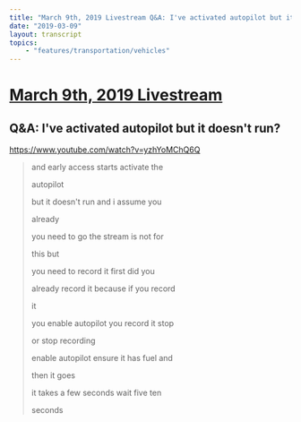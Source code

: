 ```yaml
---
title: "March 9th, 2019 Livestream Q&A: I've activated autopilot but it doesn't run?"
date: "2019-03-09"
layout: transcript
topics:
    - "features/transportation/vehicles"
---
```

# [March 9th, 2019 Livestream](../2019-03-09.md)
## Q&A: I've activated autopilot but it doesn't run?
https://www.youtube.com/watch?v=yzhYoMChQ6Q
> and early access starts activate the
> 
> autopilot
> 
> but it doesn't run and i assume you
> 
> already
> 
> you need to go the stream is not for
> 
> this but
> 
> you need to record it first did you
> 
> already record it because if you record
> 
> it
> 
> you enable autopilot you record it stop
> 
> or stop recording
> 
> enable autopilot ensure it has fuel and
> 
> then it goes
> 
> it takes a few seconds wait five ten
> 
> seconds
> 
